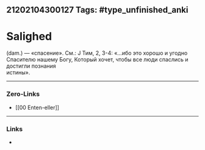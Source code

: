 21202104300127
Tags: #type_unfinished_anki
---
# Salighed

(dam.) — «спасение». См.: J Тим, 2, 3-4: «...ибо это хорошо и угодно <br>Спасителю нашему Богу, Который хочет, чтобы все люди спаслись и достигли познания <br>истины». 

---
### Zero-Links
- [[00 Enten-eller]]
---
### Links
-